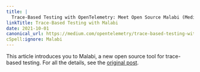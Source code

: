 ```yaml
---
title: |
  Trace-Based Testing with OpenTelemetry: Meet Open Source Malabi (Medium)
linkTitle: Trace-Based Testing with Malabi
date: 2021-10-01
canonical_url: https://medium.com/opentelemetry/trace-based-testing-with-opentelemetry-meet-open-source-malabi-7ca268788aae
cSpell:ignore: Malabi
---
```


This article introduces you to Malabi, a new open source tool for trace-based
testing. For all the details, see the [original post][].

[original post]: <{{% param canonical_url %}}>

